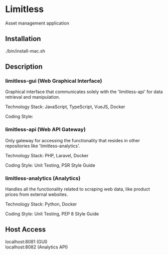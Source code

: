 # Limitless
Asset management application

## Installation

./bin/install-mac.sh

## Description

### limitless-gui (Web Graphical Interface)

Graphical interface that communicates solely with the 'limitless-api' for data retrieval and manipulation.

Technology Stack: JavaScript, TypeScript, VueJS, Docker

Coding Style: 

### limitless-api (Web API Gateway)

Only gateway for accessing the functionality that resides in other repositories like 'limitless-analytics'.

Technology Stack: PHP, Laravel, Docker

Coding Style: Unit Testing, PSR Style Guide

### limitless-analytics (Analytics)

Handles all the functionality related to scraping web data, like product prices from external websites.

Technology Stack: Python, Docker

Coding Style: Unit Testing, PEP 8 Style Guide

## Host Access
localhost:8081 (GUI) \
localhost:8082 (Analytics API)